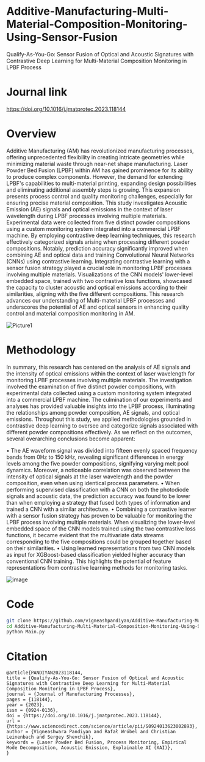 # Additive-Manufacturing-Multi-Material-Composition-Monitoring-Using-Sensor-Fusion
Qualify-As-You-Go: Sensor Fusion of Optical and Acoustic Signatures with Contrastive Deep Learning for Multi-Material Composition Monitoring in LPBF Process


# Journal link
https://doi.org/10.1016/j.jmatprotec.2023.118144

# Overview

Additive Manufacturing (AM) has revolutionized manufacturing processes, offering unprecedented flexibility in creating intricate geometries while minimizing material waste through near-net shape manufacturing. Laser Powder Bed Fusion (LPBF) within AM has gained prominence for its ability to produce complex components. However, the demand for extending LPBF's capabilities to multi-material printing, expanding design possibilities and eliminating additional assembly steps is growing. This expansion presents process control and quality monitoring challenges, especially for ensuring precise material composition. This study investigates Acoustic Emission (AE) signals and optical emissions in the context of laser wavelength during LPBF processes involving multiple materials. Experimental data were collected from five distinct powder compositions using a custom monitoring system integrated into a commercial LPBF machine. By employing contrastive deep learning techniques, this research effectively categorized signals arising when processing different powder compositions. Notably, prediction accuracy significantly improved when combining AE and optical data and training Convolutional Neural Networks (CNNs) using contrastive learning. Integrating contrastive learning with a sensor fusion strategy played a crucial role in monitoring LPBF processes involving multiple materials. Visualizations of the CNN models' lower-level embedded space, trained with two contrastive loss functions, showcased the capacity to cluster acoustic and optical emissions according to their similarities, aligning with the five different compositions. This research advances our understanding of Multi-material LPBF processes and underscores the potential of AE and optical sensors in enhancing quality control and material composition monitoring in AM. 

![Picture1](https://github.com/vigneashpandiyan/Additive-Manufacturing-Multi-Material-Composition-Monitoring-Using-Sensor-Fusion/assets/39007209/6993fa32-9934-4fb3-8dfb-e172b02c52b1)


# Methodology
In summary, this research has centered on the analysis of AE signals and the intensity of optical emissions within the context of laser wavelength for monitoring LPBF processes involving multiple materials. The investigation involved the examination of five distinct powder compositions, with experimental data collected using a custom monitoring system integrated into a commercial LPBF machine. The culmination of our experiments and analyses has provided valuable insights into the LPBF process, illuminating the relationships among powder composition, AE signals, and optical emissions. Throughout this study, we applied methodologies grounded in contrastive deep learning to oversee and categorize signals associated with different powder compositions effectively. As we reflect on the outcomes, several overarching conclusions become apparent:

•	The AE waveform signal was divided into fifteen evenly spaced frequency bands from 0Hz to 150 kHz, revealing significant differences in energy levels among the five powder compositions, signifying varying melt pool dynamics. Moreover, a noticeable correlation was observed between the intensity of optical signals at the laser wavelength and the powder composition, even when using identical process parameters.
•	When performing supervised classification with a CNN on both the photodiode signals and acoustic data, the prediction accuracy was found to be lower than when employing a strategy that fused both types of information and trained a CNN with a similar architecture.
•	Combining a contrastive learner with a sensor fusion strategy has proven to be valuable for monitoring the LPBF process involving multiple materials. When visualizing the lower-level embedded space of the CNN models trained using the two contrastive loss functions, it became evident that the multivariate data streams corresponding to the five compositions could be grouped together based on their similarities. 
•	Using learned representations from two CNN models as input for XGBoost-based classification yielded higher accuracy than conventional CNN training. This highlights the potential of feature representations from contrastive learning methods for monitoring tasks. 

![image](https://github.com/vigneashpandiyan/Additive-Manufacturing-Multi-Material-Composition-Monitoring-Using-Sensor-Fusion/assets/39007209/e4834045-02e1-491e-81e3-2f4d62a7c3c3)



# Code
```bash
git clone https://github.com/vigneashpandiyan/Additive-Manufacturing-Multi-Material-Composition-Monitoring-Using-Sensor-Fusion
cd Additive-Manufacturing-Multi-Material-Composition-Monitoring-Using-Sensor-Fusion
python Main.py
```

# Citation
```
@article{PANDIYAN2023118144,
title = {Qualify-As-You-Go: Sensor Fusion of Optical and Acoustic Signatures with Contrastive Deep Learning for Multi-Material Composition Monitoring in LPBF Process},
journal = {Journal of Manufacturing Processes},
pages = {118144},
year = {2023},
issn = {0924-0136},
doi = {https://doi.org/10.1016/j.jmatprotec.2023.118144},
url = {https://www.sciencedirect.com/science/article/pii/S0924013623002893},
author = {Vigneashwara Pandiyan and Rafał Wróbel and Christian Leinenbach and Sergey Shevchik},
keywords = {Laser Powder Bed Fusion, Process Monitoring, Empirical Mode Decomposition, Acoustic Emission, Explainable AI (XAI)},
}
